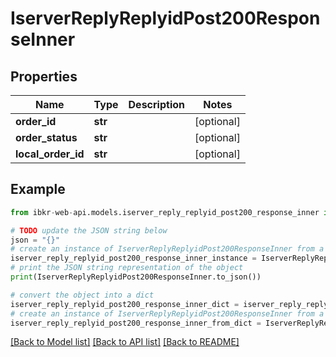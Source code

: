 # IserverReplyReplyidPost200ResponseInner


## Properties

Name | Type | Description | Notes
------------ | ------------- | ------------- | -------------
**order_id** | **str** |  | [optional] 
**order_status** | **str** |  | [optional] 
**local_order_id** | **str** |  | [optional] 

## Example

```python
from ibkr-web-api.models.iserver_reply_replyid_post200_response_inner import IserverReplyReplyidPost200ResponseInner

# TODO update the JSON string below
json = "{}"
# create an instance of IserverReplyReplyidPost200ResponseInner from a JSON string
iserver_reply_replyid_post200_response_inner_instance = IserverReplyReplyidPost200ResponseInner.from_json(json)
# print the JSON string representation of the object
print(IserverReplyReplyidPost200ResponseInner.to_json())

# convert the object into a dict
iserver_reply_replyid_post200_response_inner_dict = iserver_reply_replyid_post200_response_inner_instance.to_dict()
# create an instance of IserverReplyReplyidPost200ResponseInner from a dict
iserver_reply_replyid_post200_response_inner_from_dict = IserverReplyReplyidPost200ResponseInner.from_dict(iserver_reply_replyid_post200_response_inner_dict)
```
[[Back to Model list]](../README.md#documentation-for-models) [[Back to API list]](../README.md#documentation-for-api-endpoints) [[Back to README]](../README.md)


